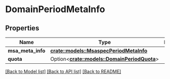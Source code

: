 # DomainPeriodMetaInfo

## Properties

Name | Type | Description | Notes
------------ | ------------- | ------------- | -------------
**msa_meta_info** | [**crate::models::MsaspecPeriodMetaInfo**](msaspec.MetaInfo.md) |  |
**quota** | Option<[**crate::models::DomainPeriodQuota**](domain.Quota.md)> |  | [optional]

[[Back to Model list]](./README.md#documentation-for-models) [[Back to API list]](./README.md#documentation-for-api-endpoints) [[Back to README]](../README.md)
